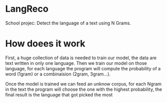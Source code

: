# LangReco

School projec: Detect the language of a text using N Grams. 

# How doees it work

First, a huge collection of data is needed to train our model, the data are text written in only one language.
Then we train our model on those language, for each language the program will compute the probability of a word (1gram) or a combinaision (2gram, 3gram...). 

Once the model is trained we can feed an unknow corpus, for each Ngram in the text the program will choose the one with the highest probability, the final result is the language that got picked the most 
